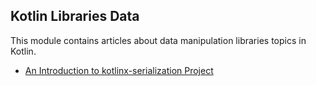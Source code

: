 ## Kotlin Libraries Data

This module contains articles about data manipulation libraries topics in Kotlin.
- [An Introduction to kotlinx-serialization Project](https://www.baeldung.com/kotlin/kotlinx-serialization-project)
